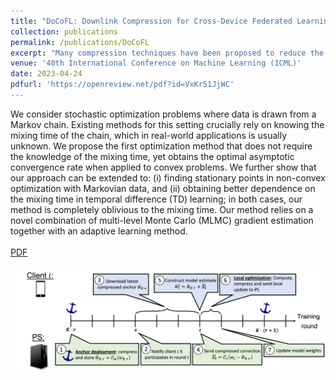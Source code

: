 ```yaml
---
title: "DoCoFL: Downlink Compression for Cross-Device Federated Learning"
collection: publications
permalink: /publications/DoCoFL
excerpt: "Many compression techniques have been proposed to reduce the communication overhead of Federated Learning training procedures. However, these are typically designed for compressing model updates, which are expected to decay throughout training. As a result, such methods are inapplicable to downlink (i.e., from the parameter server to clients) compression in the cross-device setting, where heterogeneous clients <i>may appear only once}</i> during training and thus must download the model parameters. Accordingly, we propose DoCoFL -- a new framework for downlink compression in the cross-device setting. Importantly, DoCoFL can be seamlessly combined with many uplink compression schemes, rendering it suitable for bi-directional compression. Through extensive evaluation, we show that DoCoFL offers significant bi-directional bandwidth reduction while achieving competitive accuracy to that of a baseline without any compression.  <br> <br> <img src='/images/DoCoFL.png'>"
venue: '40th International Conference on Machine Learning (ICML)'
date: 2023-04-24
pdfurl: 'https://openreview.net/pdf?id=VxKr51JjWC'
---  
```

We consider stochastic optimization problems where data is drawn from a Markov chain. Existing methods for this setting crucially rely on knowing the mixing time of the chain, which in real-world applications is usually unknown. We propose the first optimization method that does not require the knowledge of the mixing time, yet obtains the optimal asymptotic convergence rate when applied to convex problems. We further show that our approach can be extended to: (i) finding stationary points in non-convex optimization with Markovian data, and (ii) obtaining better dependence on the mixing time in temporal difference (TD) learning; in both cases, our method is completely oblivious to the mixing time. Our method relies on a novel combination of multi-level Monte Carlo (MLMC) gradient estimation together with an adaptive learning method. <br> <br>
<a href='https://openreview.net/pdf?id=VxKr51JjWC'>PDF</a> <br> <br> 
<img src='/images/DoCoFL.png'>